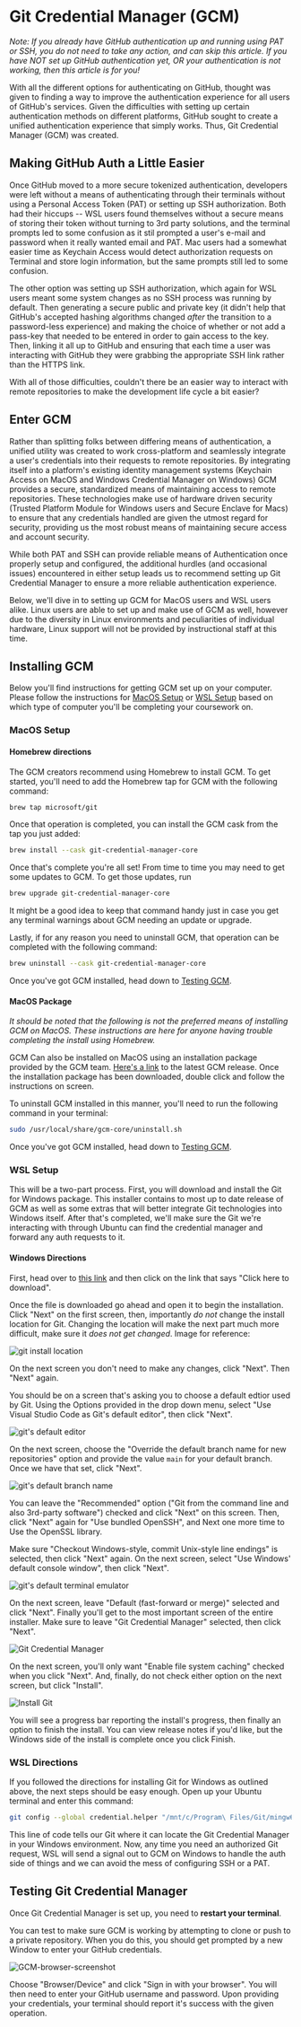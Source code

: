 # Git Credential Manager (GCM)

_Note: If you already have GitHub authentication up and running using PAT or
SSH, you do not need to take any action, and can skip this article. If you have
NOT set up GitHub authentication yet, OR your authentication is not working,
then this article is for you!_

With all the different options for authenticating on GitHub, thought was given
to finding a way to improve the authentication experience for all users of
GitHub's services. Given the difficulties with setting up certain
authentication methods on different platforms, GitHub sought to create a
unified authentication experience that simply works. Thus, Git Credential
Manager (GCM) was created.

## Making GitHub Auth a Little Easier

Once GitHub moved to a more secure tokenized authentication, developers were
left without a means of authenticating through their terminals without using a
Personal Access Token (PAT) or setting up SSH authorization. Both had their
hiccups -- WSL users found themselves without a secure means of storing their
token without turning to 3rd party solutions, and the terminal prompts led to
some confusion as it stil prompted a user's e-mail and password when it really
wanted email and PAT. Mac users had a somewhat easier time as Keychain Access
would detect authorization requests on Terminal and store login information,
but the same prompts still led to some confusion.

The other option was setting up SSH authorization, which again for WSL users
meant some system changes as no SSH process was running by default. Then
generating a secure public and private key (it didn't help that GitHub's
accepted hashing algorithms changed _after_ the transition to a password-less
experience) and making the choice of whether or not add a pass-key that needed
to be entered in order to gain access to the key. Then, linking it all up to
GitHub and ensuring that each time a user was interacting with GitHub they were
grabbing the appropriate SSH link rather than the HTTPS link.

With all of those difficulties, couldn't there be an easier way to interact
with remote repositories to make the development life cycle a bit easier?

## Enter GCM

Rather than splitting folks between differing means of authentication, a
unified utility was created to work cross-platform and seamlessly integrate a
user's credentials into their requests to remote repositories. By integrating
itself into a platform's existing identity management systems (Keychain Access
on MacOS and Windows Credential Manager on Windows) GCM provides a secure,
standardized means of maintaining access to remote repositories. These
technologies make use of hardware driven security (Trusted Platform Module for
Windows users and Secure Enclave for Macs) to ensure that any credentials
handled are given the utmost regard for security, providing us the most robust
means of maintaining secure access and account security.

While both PAT and SSH can provide reliable means of Authentication once
properly setup and configured, the additional hurdles (and occasional issues)
encountered in either setup leads us to recommend setting up Git Credential
Manager to ensure a more reliable authentication experience.

Below, we'll dive in to setting up GCM for MacOS users and WSL users alike.
Linux users are able to set up and make use of GCM as well, however due to the
diversity in Linux environments and peculiarities of individual hardware, Linux
support will not be provided by instructional staff at this time.

## Installing GCM

Below you'll find instructions for getting GCM set up on your computer. Please
follow the instructions for [MacOS Setup](#macos-setup) or
[WSL Setup](#wsl-setup) based on which type of computer you'll be completing
your coursework on.

### MacOS Setup

#### Homebrew directions

The GCM creators recommend using Homebrew to install GCM. To get started,
you'll need to add the Homebrew tap for GCM with the following command:

```sh
brew tap microsoft/git
```

Once that operation is completed, you can install the GCM cask from the tap you
just added:

```sh
brew install --cask git-credential-manager-core
```

Once that's complete you're all set! From time to time you may need to get some
updates to GCM. To get those updates, run

```sh
brew upgrade git-credential-manager-core
```

It might be a good idea to keep that command handy just in case you get any
terminal warnings about GCM needing an update or upgrade.

Lastly, if for any reason you need to uninstall GCM, that operation can be
completed with the following command:

```sh
brew uninstall --cask git-credential-manager-core
```

Once you've got GCM installed, head down to [Testing GCM](#testing-gcm).

#### MacOS Package

_It should be noted that the following is not the preferred means of installing
GCM on MacOS. These instructions are here for anyone having trouble completing
the install using Homebrew._

GCM Can also be installed on MacOS using an installation package provided by
the GCM team. [Here's a link][GCM Latest Release] to the latest GCM release.
Once the installation package has been downloaded, double click
and follow the instructions on screen.

To uninstall GCM installed in this manner, you'll need to run the following
command in your terminal:

```sh
sudo /usr/local/share/gcm-core/uninstall.sh
```

Once you've got GCM installed, head down to [Testing GCM](#testing-gcm).


### WSL Setup

This will be a two-part process. First, you will download and install the Git
for Windows package. This installer contains to most up to date release of GCM
as well as some extras that will better integrate Git technologies into Windows
itself. After that's completed, we'll make sure the Git we're interacting with
through Ubuntu can find the credential manager and forward any auth requests to
it.

#### Windows Directions

First, head over to [this link][Git SCM for Windows] and then click on
the link that says "Click here to download".

Once the file is downloaded go ahead and open it to begin the installation.
Click "Next" on the first screen, then, importantly _do not_ change the install
location for Git. Changing the location will make the next part much more
difficult, make sure it _does not get changed_. Image for reference:

![git install location]

On the next screen you don't need to make any changes, click "Next". Then "Next"
again.

You should be on a screen that's asking you to choose a default edtior used by
Git. Using the Options provided in the drop down menu, select "Use Visual
Studio Code as Git's default editor", then click "Next".

![git's default editor]

On the next screen, choose the "Override the default branch name for new
repositories" option and provide the value `main` for your default branch. Once
we have that set, click "Next".

![git's default branch name]

You can leave the "Recommended" option ("Git from the command line and also
3rd-party software") checked and click "Next" on this screen. Then, click "Next"
again for "Use bundled OpenSSH", and Next one more time to Use the OpenSSL
library.

Make sure "Checkout Windows-style, commit Unix-style line endings" is selected,
then click "Next" again. On the next screen, select "Use Windows' default console
window", then click "Next".

![git's default terminal emulator]

On the next screen, leave "Default (fast-forward or merge)" selected and click
"Next". Finally you'll get to the most important screen of the entire installer.
Make sure to leave "Git Credential Manager" selected, then click "Next".

![Git Credential Manager]

On the next screen, you'll only want "Enable file system caching" checked when
you click "Next". And, finally, do not check either option on the next screen,
but click "Install".

![Install Git](https://appacademy-open-assets.s3.us-west-1.amazonaws.com/Modular-Curriculum/content/setup/06-installGit.png)

You will see a progress bar reporting the install's progress, then finally an
option to finish the install. You can view release notes if you'd like, but the
Windows side of the install is complete once you click Finish.

### WSL Directions

If you followed the directions for installing Git for Windows as outlined
above, the next steps should be easy enough. Open up your Ubuntu terminal and
enter this command:

```sh
git config --global credential.helper "/mnt/c/Program\ Files/Git/mingw64/bin/git-credential-manager.exe"
```

This line of code tells our Git where it can locate the Git Credential Manager
in your Windows environment. Now, any time you need an authorized Git request,
WSL will send a signal out to GCM on Windows to handle the auth side of things
and we can avoid the mess of configuring SSH or a PAT.

## Testing Git Credential Manager

Once Git Credential Manager is set up, you need to **restart your terminal**.

You can test to make sure GCM is working by attempting to clone or push to a
private repository. When you do this, you should get prompted by a new Window to
enter your GitHub credentials.

![GCM-browser-screenshot]

Choose "Browser/Device" and click "Sign in with your browser". You will then
need to enter your GitHub username and password. Upon providing your
credentials, your terminal should report it's success with the given operation.

<!-- External Links -->
[GCM Latest Release]: https://github.com/GitCredentialManager/git-credential-manager/releases/latest
[Git SCM for Windows]: https://git-scm.com/download/win
[git install location]: https://appacademy-open-assets.s3.us-west-1.amazonaws.com/Modular-Curriculum/content/setup/01-gitLocation.png
[git's default editor]: https://appacademy-open-assets.s3.us-west-1.amazonaws.com/Modular-Curriculum/content/setup/02-gitDefaultEditor.png
[git's default branch name]: https://appacademy-open-assets.s3.us-west-1.amazonaws.com/Modular-Curriculum/content/setup/03-gitBranchName.png
[git's default terminal emulator]: https://appacademy-open-assets.s3.us-west-1.amazonaws.com/Modular-Curriculum/content/setup/04-gitDefaultTerminalEmulator.png
[Git Credential Manager]: https://appacademy-open-assets.s3.us-west-1.amazonaws.com/Modular-Curriculum/content/setup/05-gitCredentialManager.png
[Install Git]: https://appacademy-open-assets.s3.us-west-1.amazonaws.com/Modular-Curriculum/content/setup/06-installGit.png
[GCM-browser-screenshot]: https://appacademy-open-assets.s3.us-west-1.amazonaws.com/Modular-Curriculum/content/setup/07-gcm-browser.png
